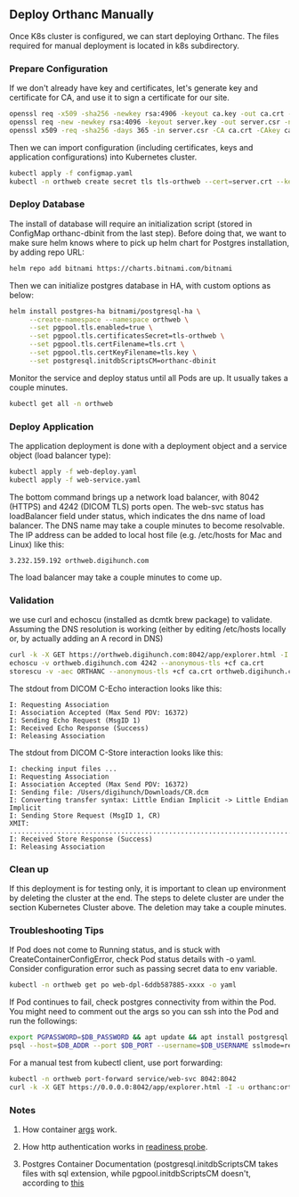 
## Deploy Orthanc Manually
Once K8s cluster is configured, we can start deploying Orthanc. The files required for manual deployment is located in k8s subdirectory.

### Prepare Configuration
If we don't already have key and certificates, let's generate key and certificate for CA, and use it to sign a certificate for our site.
```sh
openssl req -x509 -sha256 -newkey rsa:4906 -keyout ca.key -out ca.crt -days 356 -nodes -subj '/CN=Test Cert Authority'
openssl req -new -newkey rsa:4096 -keyout server.key -out server.csr -nodes -subj '/CN=orthweb.digihunch.com'
openssl x509 -req -sha256 -days 365 -in server.csr -CA ca.crt -CAkey ca.key -set_serial 01 -out server.crt
```
Then we can import configuration (including certificates, keys and application configurations) into Kubernetes cluster.
```sh
kubectl apply -f configmap.yaml
kubectl -n orthweb create secret tls tls-orthweb --cert=server.crt --key=server.key
```
### Deploy Database
The install of database will require an initialization script (stored in ConfigMap orthanc-dbinit from the last step). Before doing that, we want to make sure helm knows where to pick up helm chart for Postgres installation, by adding repo URL:
```sh
helm repo add bitnami https://charts.bitnami.com/bitnami
```
Then we can initialize postgres database in HA, with custom options as below:
```sh
helm install postgres-ha bitnami/postgresql-ha \
     --create-namespace --namespace orthweb \
     --set pgpool.tls.enabled=true \
     --set pgpool.tls.certificatesSecret=tls-orthweb \
     --set pgpool.tls.certFilename=tls.crt \
     --set pgpool.tls.certKeyFilename=tls.key \
     --set postgresql.initdbScriptsCM=orthanc-dbinit
```
Monitor the service and deploy status until all Pods are up. It usually takes a couple minutes.
```sh
kubectl get all -n orthweb
```

### Deploy Application
The application deployment is done with a deployment object and a service object (load balancer type):
```sh
kubectl apply -f web-deploy.yaml
kubectl apply -f web-service.yaml
```
The bottom command brings up a network load balancer, with 8042 (HTTPS) and 4242 (DICOM TLS) ports open. The web-svc status has loadBalancer field under status, which indicates the dns name of load balancer. The DNS name may take a couple minutes to become resolvable. The IP address can be added to local host file (e.g. /etc/hosts for Mac and Linux) like this:
```
3.232.159.192 orthweb.digihunch.com
```
The load balancer may take a couple minutes to come up.

### Validation
we use curl and echoscu (installed as dcmtk brew package) to validate. Assuming the DNS resolution is working (either by editing /etc/hosts locally or, by actually adding an A record in DNS)
```sh
curl -k -X GET https://orthweb.digihunch.com:8042/app/explorer.html -I -u orthanc:orthanc
echoscu -v orthweb.digihunch.com 4242 --anonymous-tls +cf ca.crt
storescu -v -aec ORTHANC --anonymous-tls +cf ca.crt orthweb.digihunch.com 4242 ~/Downloads/CR.dcm
```
The stdout from DICOM C-Echo interaction looks like this:
```
I: Requesting Association
I: Association Accepted (Max Send PDV: 16372)
I: Sending Echo Request (MsgID 1)
I: Received Echo Response (Success)
I: Releasing Association
```
The stdout from DICOM C-Store interaction looks like this:
```
I: checking input files ...
I: Requesting Association
I: Association Accepted (Max Send PDV: 16372)
I: Sending file: /Users/digihunch/Downloads/CR.dcm
I: Converting transfer syntax: Little Endian Implicit -> Little Endian Implicit
I: Sending Store Request (MsgID 1, CR)
XMIT: ....................................................................................................................................................................................................................................................................................................................................................................................
I: Received Store Response (Success)
I: Releasing Association
```

### Clean up
If this deployment is for testing only, it is important to clean up environment by deleting the cluster at the end. The steps to delete cluster are under the section Kubernetes Cluster above. The deletion may take a couple minutes.


### Troubleshooting Tips
If Pod does not come to Running status, and is stuck with CreateContainerConfigError, check Pod status details with -o yaml. Consider configuration error such as passing secret data to env variable.
```sh
kubectl -n orthweb get po web-dpl-6ddb587885-xxxx -o yaml
```
If Pod continues to fail, check postgres connectivity from within the Pod. You might need to comment out the args so you can ssh into the Pod and run the followings:
```sh
export PGPASSWORD=$DB_PASSWORD && apt update && apt install postgresql postgresql-contrib
psql --host=$DB_ADDR --port $DB_PORT --username=$DB_USERNAME sslmode=require
```
For a manual test from kubectl client, use port forwarding:
```sh
kubectl -n orthweb port-forward service/web-svc 8042:8042
curl -k -X GET https://0.0.0.0:8042/app/explorer.html -I -u orthanc:orthanc
```


### Notes
1. How container [args](https://kubernetes.io/docs/tasks/inject-data-application/define-command-argument-container/) work.

2. How http authentication works in [readiness probe](https://stackoverflow.com/questions/33484942/how-to-use-basic-authentication-in-a-http-liveness-probe-in-kubernetes).

3. Postgres Container Documentation (postgresql.initdbScriptsCM takes files with sql extension, while pgpool.initdbScriptsCM doesn't, according to [this](https://artifacthub.io/packages/helm/bitnami/postgresql-ha)
